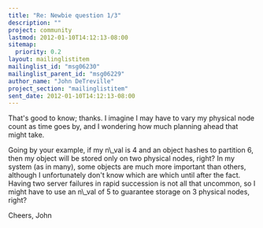 ```yaml
---
title: "Re: Newbie question 1/3"
description: ""
project: community
lastmod: 2012-01-10T14:12:13-08:00
sitemap:
  priority: 0.2
layout: mailinglistitem
mailinglist_id: "msg06230"
mailinglist_parent_id: "msg06229"
author_name: "John DeTreville"
project_section: "mailinglistitem"
sent_date: 2012-01-10T14:12:13-08:00
---
```



That's good to know; thanks. I imagine I may have to vary my physical node 
count as time goes by, and I wondering how much planning ahead that might take.

Going by your example, if my n\\_val is 4 and an object hashes to partition 6, 
then my object will be stored only on two physical nodes, right? In my system 
(as in many), some objects are much more important than others, although I 
unfortunately don't know which are which until after the fact. Having two 
server failures in rapid succession is not all that uncommon, so I might have 
to use an n\\_val of 5 to guarantee storage on 3 physical nodes, right?

Cheers,
John
